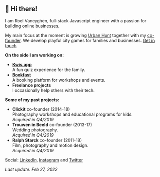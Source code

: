## 👋 Hi there!

I am Roel Vaneyghen, full-stack Javascript engineer with a passion for building online businesses.

My main focus at the moment is growing [Urban Hunt](https://urbanhunt.be) together with my <a href="https://www.linkedin.com/in/klaaslannoy/">co-founder</a>. We develop playful city games for families and businesses. [Get in touch](https://tally.so/r/wvplgm)

**On the side I am working on:**

- **[Kwis.app](https://kwis.app)**  
  A fun quiz experience for the family.
- **[Bookfast](https://bookfast.me)**  
  A booking platform for workshops and events.
- **Freelance projects**  
  I occasionally help others with their tech.

**Some of my past projects:**

- **Clickit** co-founder (2014-18)  
  Photography workshops and educational programs for kids.  
  _Acquired in Q4/2019_
- **Trouwen in Beeld** co-founder (2013-17)  
  Wedding photography.  
  _Acquired in Q4/2019_
- **Ralph Starck** co-founder (2011-18)  
  Film, photography and motion design.  
  _Acquired in Q4/2019_

Social: [LinkedIn](https://linkedin.com/in/roelvan/), [Instagram](https://www.instagram.com/roel.be/) and [Twitter](https://twitter.com/@vaneyghen)

_Last update: Feb 27, 2022_
